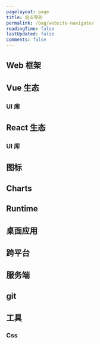 ```yaml
---
pagelayout: page
title: 站点导航
permalink: /bag/website-navigate/
readingTime: false
lastUpdated: false
comments: false
---
```


## Web 框架

<CardGrid>
  <LinkCard icon="logos:vue" title="vue3" href="https://cn.vuejs.org/" />
  <LinkCard icon="logos:vue" title="vue2" href="https://v2.cn.vuejs.org/" />
  <LinkCard icon="devicon:react" title="react" href="https://react.docschina.org" />
  <LinkCard icon="skill-icons:nuxtjs-dark" title="nuxtJs" href="https://nuxt.com" />
</CardGrid>

## Vue 生态

### UI 库

<CardGrid>
 <LinkCard icon="ep:element-plus" title="element-plus" href="http://element-plus.org/zh-CN/" />
 <LinkCard icon="https://file.iviewui.com/view-design-dist/img/logo.362917a9.png" title="View Design" href="https://www.iviewui.com" />
 <LinkCard icon="simple-icons:primevue" title="primevue" href="https://primevue.org" />
 <LinkCard icon="https://fastly.jsdelivr.net/npm/@vant/assets/logo.png" title="vant" href="https://github.com/youzan/vant/blob/main/README.zh-CN.md" />
 <LinkCard icon="simple-icons:tencentqq" title="TDesign" href="https://tdesign.tencent.com" />
 <LinkCard icon="arcticons:jd-com" title="nutui" href="https://nutui.jd.com/#/" />
 <LinkCard icon="https://www.naiveui.com/assets/naivelogo-BdDVTUmz.svg" title="naive ui" href="https://www.naiveui.com/zh-CN/os-theme" />
</CardGrid>

## React 生态

### UI 库

<CardGrid>
  <LinkCard icon="devicon:antdesign" title="ant design" href="https://ant.design" />
  <LinkCard icon="devicon:antdesign" title="ant design mobile" href="https://mobile.ant.design/zh/" />
  <LinkCard icon="devicon:antdesign" title="ant design pro" href="https://pro.ant.design/zh-CN/" />
  <LinkCard icon="simple-icons:tencentqq" title="TDesign" href="https://tdesign.tencent.com" />
</CardGrid>

## 图标

<CardGrid>
  <LinkCard icon="https://img.alicdn.com/imgextra/i2/O1CN01FF1t1g1Q3PDWpSm4b_!!6000000001920-55-tps-508-135.svg" title="阿里妈妈字体库" href="https://www.iconfont.cn/" />
  <LinkCard icon="line-md:iconify1" title="iconify" href="https://iconify.design/" />
</CardGrid>

## Charts

<CardGrid>
  <LinkCard icon="simple-icons:apacheecharts" title="echarts" href="https://echarts.apache.org/zh/index.html" />
  <LinkCard icon="https://d3js.org/logo.svg" title="D3" href="https://d3js.org/" />

</CardGrid>

## Runtime

<CardGrid>
  <LinkCard icon="akar-icons:node-fill" title="node" href="https://nodejs.cn" />
</CardGrid>

## 桌面应用

<CardGrid>
  <LinkCard icon="https://www.electronjs.org/zh/assets/img/logo.svg" title="electron" href="https://www.electronjs.org/zh/" />
</CardGrid>

## 跨平台

<CardGrid>
  <LinkCard icon="https://qiniu-web-assets.dcloud.net.cn/unidoc/zh/uni-app.png" title="uniApp" href="https://uniapp.dcloud.net.cn" />
</CardGrid>

## 服务端

<CardGrid>
  <LinkCard icon="https://nestjs.com/logo-small-gradient.76616405.svg" title="nestJs" href="https://nestjs.com/" />
</CardGrid>

## git

<CardGrid>
  <LinkCard icon="devicon:git" title="Learn Git Branching" href="https://learngitbranching.js.org/?locale=zh_CN" />
</CardGrid>

## 工具

### Css
<CardGrid>
  <LinkCard icon="https://sass-lang.com/assets/img/logos/logo.svg" title="sass" href="https://sass-lang.com/" />
  <LinkCard icon="https://lesscss.org/public/img/less_logo.png" title="less" href="https://lesscss.org/" />
  <LinkCard icon="https://stylus-lang.com/logo.svg" title="stylus" href="https://stylus-lang.com/" />
  <LinkCard icon="skill-icons:tailwindcss-dark" title="tailwind css" href="https://tailwindcss.com/" />
  <LinkCard icon="flowbite:css-solid" title="animate css" href="https://animate.style" />
  <LinkCard icon="flowbite:css-solid" title="好看的css样式" href="https://navnav.co" />
  <LinkCard icon="flowbite:css-solid" title="css loader" href="https://css-loaders.com" />
  <LinkCard icon="flowbite:css-solid" title="好看的css样式2" href="https://csscoco.com/inspiration/#/" />
  <LinkCard icon="flowbite:css-solid" title="web安全色" href="https://www.bootcss.com/p/websafecolors/" />
  <LinkCard icon="flowbite:css-solid" title="svg波浪" href="https://svgwave.in/" />
  <LinkCard icon="flowbite:css-solid" title="Css Timing Fun" href="https://easings.net/zh-cn#" />  
</CardGrid>
